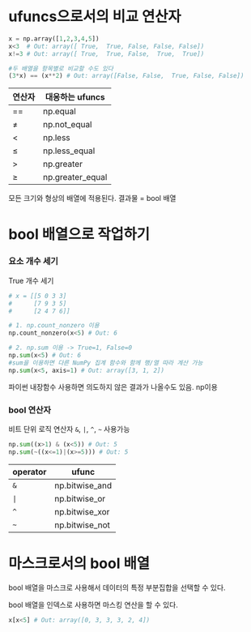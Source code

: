 # ufuncs으로서의 비교 연산자

```python
x = np.array([1,2,3,4,5])
x<3  # Out: array([ True,  True, False, False, False])
x!=3 # Out: array([ True,  True, False,  True,  True])

#두 배열을 항목별로 비교할 수도 있다
(3*x) == (x**2) # Out: array([False, False,  True, False, False])
```

| 연산자 | 대응하는 ufuncs |
| --- | --- |
| == | np.equal |
| ≠ | np.not_equal |
| < | np.less |
| ≤ | np.less_equal |
| > | np.greater |
| ≥ | np.greater_equal |

모든 크기와 형상의 배열에 적용된다. 결과물 = bool 배열

# bool 배열으로 작업하기

### 요소 개수 세기

True 개수 세기

```python
# x = [[5 0 3 3]
#      [7 9 3 5]
#      [2 4 7 6]]

# 1. np.count_nonzero 이용
np.count_nonzero(x<5) # Out: 6

# 2. np.sum 이용 -> True=1, False=0
np.sum(x<5) # Out: 6
#sum을 이용하면 다른 NumPy 집계 함수와 함께 행/열 따라 계산 가능
np.sum(x<5, axis=1) # Out: array([3, 1, 2])
```

파이썬 내장함수 사용하면 의도하지 않은 결과가 나올수도 있음. np이용

### bool 연산자

비트 단위 로직 연산자 `&`, `|`, `^`, `~` 사용가능

```python
np.sum((x>1) & (x<5)) # Out: 5
np.sum(~((x<=1)|(x>=5))) # Out: 5
```

| operator | ufunc |
| --- | --- |
| `&` | np.bitwise_and |
| `\|` | np.bitwise_or |
| `^` | np.bitwise_xor |
| `~` | np.bitwise_not |

# 마스크로서의 bool 배열

bool 배열을 마스크로 사용해서 데이터의 특정 부분집합을 선택할 수 있다.

bool 배열을 인덱스로 사용하면 마스킹 연산을 할 수 있다.

```python
x[x<5] # Out: array([0, 3, 3, 3, 2, 4])
```
